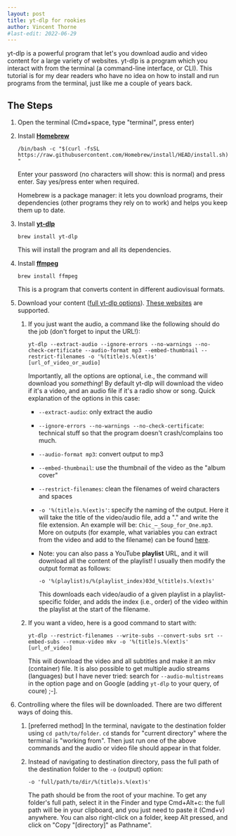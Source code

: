 ```yaml
---
layout: post
title: yt-dlp for rookies
author: Vincent Thorne
#last-edit: 2022-06-29
---
```


yt-dlp is a powerful program that let's you download audio and video content for a large variety of websites. yt-dlp is a program which you interact with from the terminal (a command-line interface, or CLI). This tutorial is for my dear readers who have no idea on how to install and run programs from the terminal, just like me a couple of years back.

## The Steps

1. Open the terminal (Cmd+space, type "terminal", press enter)
2. Install **[Homebrew](https://brew.sh/)**
   
   `/bin/bash -c "$(curl -fsSL https://raw.githubusercontent.com/Homebrew/install/HEAD/install.sh)"`
   
   Enter your password (no characters will show: this is normal) and press enter. Say yes/press enter when required.

   Homebrew is a package manager: it lets you download programs, their dependencies (other programs they rely on to work) and helps you keep them up to date.
   
3. Install **[yt-dlp](https://github.com/yt-dlp/yt-dlp/)**

   `brew install yt-dlp`

   This will install the program and all its dependencies.

4. Install **[ffmpeg](https://www.ffmpeg.org/)**

   `brew install ffmpeg`

   This is a program that converts content in different audiovisual formats.

5. Download your content ([full yt-dlp options](https://github.com/yt-dlp/yt-dlp/#usage-and-options)). [These websites](https://github.com/yt-dlp/yt-dlp/blob/master/supportedsites.md) are supported.
   1. If you just want the audio, a command like the following should do the job (don't forget to input the URL!):

      `yt-dlp --extract-audio --ignore-errors --no-warnings --no-check-certificate --audio-format mp3 --embed-thumbnail --restrict-filenames -o '%(title)s.%(ext)s' [url_of_video_or_audio]`

      Importantly, all the options are optional, i.e., the command will download you *something*! By default yt-dlp will download the video if it's a video, and an audio file if it's a radio show or song. Quick explanation of the options in this case:
      - `--extract-audio`: only extract the audio
      - `--ignore-errors --no-warnings --no-check-certificate`: technical stuff so that the program doesn't crash/complains too much.
      - `--audio-format mp3`: convert output to mp3
      - `--embed-thumbnail`: use the thumbnail of the video as the "album cover"
      - `--restrict-filenames`: clean the filenames of weird characters and spaces
      - `-o '%(title)s.%(ext)s'`: specify the naming of the output. Here it will take the title of the video/audio file, add a "." and write the file extension. An example will be: `Chic_–_Soup_for_One.mp3`. More on outputs (for example, what variables you can extract from the video and add to the filename) can be found [here](https://github.com/yt-dlp/yt-dlp/?tab=readme-ov-file#output-template).
      - Note: you can also pass a YouTube **playlist** URL, and it will download all the content of the playlist! I usually then modify the output format as follows:

         `-o '%(playlist)s/%(playlist_index)03d_%(title)s.%(ext)s'`

         This downloads each video/audio of a given playlist in a playlist-specific folder, and adds the index (i.e., order) of the video within the playlist at the start of the filename.

   2. If you want a video, here is a good command to start with:

      `yt-dlp --restrict-filenames --write-subs --convert-subs srt --embed-subs --remux-video mkv -o '%(title)s.%(ext)s' [url_of_video]`

      This will download the video and all subtitles and make it an mkv (container) file. It is also possible to get multiple audio streams (languages) but I have never tried: search for `--audio-multistreams` in the option page and on Google (adding `yt-dlp` to your query, of coure) ;-].

6. Controlling where the files will be downloaded. There are two different ways of doing this.
   1. [preferred method] In the terminal, navigate to the destination folder using `cd path/to/folder`. `cd` stands for "current directory" where the terminal is "working from". Then just run one of the above commands and the audio or video file should appear in that folder.
   2. Instead of navigating to destination directory, pass the full path of the destination folder to the `-o` (output) option:

      `-o 'full/path/to/dir/%(title)s.%(ext)s'`
      
      The path should be from the root of your machine. To get any folder's full path, select it in the Finder and type Cmd+Alt+c: the full path will be in your clipboard, and you just need to paste it (Cmd+v) anywhere. You can also right-click on a folder, keep Alt pressed, and click on "Copy "[directory]" as Pathname".



